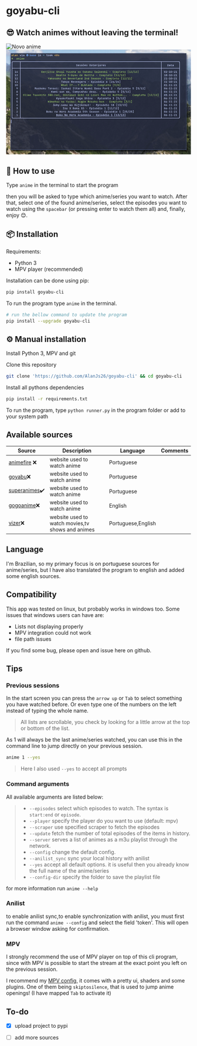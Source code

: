 # goyabu-cli

<!--## assista animes diretamente do terminal-->
## 😎 Watch animes without leaving the terminal!

![Novo anime](https://github.com/AlanJs26/goyabu-cli/blob/main/img/record1.gif?raw=true)
![Retomando uma sessão anterior](https://github.com/AlanJs26/goyabu-cli/blob/main/img/record2.gif?raw=true)

<!--digite `anime` e siga as instruções para utilizar.-->
## 🚀 How to use



Type `anime` in the terminal to start the program

then you will be asked to type which anime/series you want to watch. After that, select one of the found anime/series, select the episodes you want to watch using the `spacebar` (or pressing enter to watch them all) and, finally, enjoy 😊.



<!--## ⚙ Instalação-->
## 📦 Installation

Requirements:
- Python 3
- MPV player (recommended)

Installation can be done using pip:

```bash
pip install goyabu-cli
```

<!--Com isso digitando `anime` no terminal, o programa deve funcionar-->

To run the program type `anime` in the terminal.

```bash
# run the bellow command to update the program
pip install --upgrade goyabu-cli
```


<!--## Instalação manual-->
## ⚙ Manual installation

Install Python 3, MPV and git 

Clone this repository 
```bash
git clone 'https://github.com/AlanJs26/goyabu-cli' && cd goyabu-cli
```

Install all pythons dependencies 
```bash
pip install -r requirements.txt
```

<!--Assim o programa pode ser executado com `python anime.py` -->
To run the program, type `python runner.py` in the program folder or add to your system path

## Available sources 

| Source                                                | Description                                                        | Language   | Comments           |
| ----------------------------------------------------- | ------------------------------------------------------------------ | ---------- | ------------------ |
| [animefire](https://animefire.com/) <!--animefire-->:x:             | website used to watch anime                                        | Portuguese |                    |
| [goyabu](https://goyabu.com/)<!--goyabu-->:x:             | website used to watch anime                                        | Portuguese |                    |
| [superanimes](https://superanimes.biz/)<!--superanimes-->:heavy_check_mark:             | website used to watch anime                                        | Portuguese |                    |
| [gogoanime](https://gogoanime.dk/)<!--gogoanime-->:x:             | website used to watch anime                                        | English |                    |
| [vizer](https://vizer.tv/)<!--vizer-->:x:             | website used to watch movies,tv shows and animes                                        | Portuguese,English |                    |

## Language

I'm Brazilian, so my primary focus is on portuguese sources for anime/series, but I have also translated the program to english and added some english sources.

## Compatibility

This app was tested on linux, but probably works in windows too. Some issues that windows users can have are:

- Lists not displaying properly
- MPV integration could not work
- file path issues

If you find some bug, please open and issue here on github.

## Tips

### Previous sessions

In the start screen you can press the `arrow up` or `Tab` to select something you have watched before. Or even type one of the numbers on the left instead of typing the whole name.

> All lists are scrollable, you check by looking for a little arrow at the top or bottom of the list.

As 1 will always be the last anime/series watched, you can use this in the command line to jump directly on your previous session.

```bash
anime 1 --yes
```

> Here I also used `--yes` to accept all prompts

### Command arguments

All available arguments are listed below:

> -  `--episodes` select which episodes to watch. The syntax is `start:end` or `episode`.
> -  `--player` specify the player do you want to use (default: mpv)
> -  `--scraper` use specified scraper to fetch the episodes
> -  `--update` fetch the number of total episodes of the items in history.
> -  `--server` serves a list of animes as a m3u playlist through the network.
> -  `--config` change the default config.
> -  `--anilist_sync` sync your local history with anilist
> -  `--yes` accept all default options. it is useful then you already know the full name of the anime/series
> -  `--config-dir` specify the folder to save the playlist file

for more information run `anime --help`

### Anilist

to enable anilist sync,to enable synchronization with anilist, you must first run the command `anime --config` and select the field 'token'. This will open a browser window asking for confirmation. 


### MPV

I strongly recommend the use of MPV player on top of this cli program, since with MPV is possible to start the stream at the exact point you left on the previous session.

I recommend my [MPV config](https://github.com/AlanJs26/mpv), it comes with a pretty ui, shaders and some plugins. One of them being `skiptosilence`, that is used to jump anime openings! (I have mapped `Tab` to activate it)



## To-do

- [x] upload project to pypi
- [ ] add more sources


